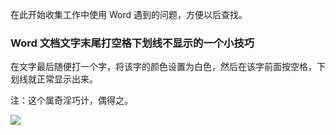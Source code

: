 在此开始收集工作中使用 Word 遇到的问题，方便以后查找。

### Word 文档文字末尾打空格下划线不显示的一个小技巧

在文字最后随便打一个字，将该字的颜色设置为白色，然后在该字前面按空格，下划线就正常显示出来。

注：这个属奇淫巧计，偶得之。

![](https://cdn.jsdelivr.net/gh/joeyliu6/Blogger@master/static_files/iljw/img/largeGIF%202020-8-9%2021-16-01.gif)
<!--stackedit_data:
eyJwcm9wZXJ0aWVzIjoidGFnczogV29yZFxuZGF0ZTogJzIwMj
AtMDgtMDknXG4iLCJoaXN0b3J5IjpbODEzODUwMDYxLC0xMzgy
NDY2OTE3XX0=
-->